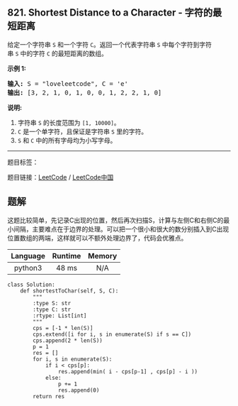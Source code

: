 ## 821. Shortest Distance to a Character - 字符的最短距离

<!--If you want to use the English description, use `question.content` instead-->

<p>给定一个字符串&nbsp;<code>S</code>&nbsp;和一个字符&nbsp;<code>C</code>。返回一个代表字符串&nbsp;<code>S</code>&nbsp;中每个字符到字符串&nbsp;<code>S</code>&nbsp;中的字符&nbsp;<code>C</code>&nbsp;的最短距离的数组。</p>

<p><strong>示例 1:</strong></p>

<pre>
<strong>输入:</strong> S = &quot;loveleetcode&quot;, C = &#39;e&#39;
<strong>输出:</strong> [3, 2, 1, 0, 1, 0, 0, 1, 2, 2, 1, 0]
</pre>

<p><strong>说明:</strong></p>

<ol>
	<li>字符串&nbsp;<code>S</code>&nbsp;的长度范围为&nbsp;<code>[1, 10000]</code>。</li>
	<li><code>C</code>&nbsp;是一个单字符，且保证是字符串&nbsp;<code>S</code>&nbsp;里的字符。</li>
	<li><code>S</code>&nbsp;和&nbsp;<code>C</code>&nbsp;中的所有字母均为小写字母。</li>
</ol>



-----

题目标签：

题目链接：[LeetCode](https://leetcode.com/problems/shortest-distance-to-a-character/description/)  /  [LeetCode中国](https://leetcode-cn.com/problems/shortest-distance-to-a-character/description/)

## 题解

这题比较简单，先记录C出现的位置，然后再次扫描S，计算与左侧C和右侧C的最小间隔，主要难点在于边界的处理。可以把一个很小和很大的数分别插入到C出现位置数组的两端，这样就可以不额外处理边界了，代码会优雅点。

| Language | Runtime | Memory |
|:---:|:---:|:---:|
| python3  | 48  ms | N/A |

```python3
class Solution:
    def shortestToChar(self, S, C):
        """
        :type S: str
        :type C: str
        :rtype: List[int]
        """
        cps = [-1 * len(S)]
        cps.extend([i for i, s in enumerate(S) if s == C])
        cps.append(2 * len(S))
        p = 1
        res = []
        for i, s in enumerate(S):
            if i < cps[p]:
                res.append(min( i - cps[p-1] , cps[p] - i ))
            else:
                p += 1
                res.append(0)
        return res
```
